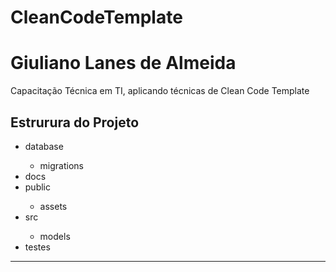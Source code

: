 # CleanCodeTemplate
<h1>Giuliano Lanes de Almeida</h1>
<p>
    Capacitação Técnica em TI, aplicando técnicas de Clean Code Template
</p>
<h2>Estrurura do Projeto</h2>
<ul>
    <li>database</li>
    <ul>
        <li>migrations</li>
    </ul>
    <li>docs</li>
    <li>public</li>
    <ul>
        <li>assets</li>
    </ul>
    <li>src</li>
    <ul>
        <li>models</li>
    </ul>
    <li>testes</li>
</ul>
<hr>
